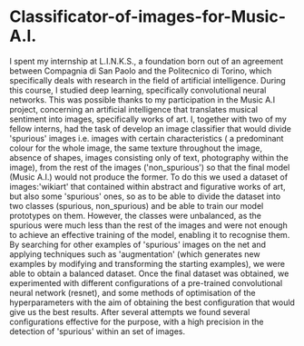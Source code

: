 # Classificator-of-images-for-Music-A.I.
I spent my internship at L.I.N.K.S., a foundation born out of an 
agreement between Compagnia di San Paolo and the Politecnico di Torino, which specifically 
 deals with research in the field of artificial intelligence.
During this course, I studied deep learning, specifically convolutional neural networks. 
This was possible thanks to my participation in the 
Music A.I project, concerning an artificial intelligence that translates musical sentiment into images, specifically works of art. 
I, together with two of my fellow interns, had the task of 
develop an image classifier that would divide 'spurious' images 
i.e. images with certain characteristics ( a predominant colour for 
the whole image, the same texture throughout the image, absence of shapes, 
images consisting only of text, photography within the image), from the 
rest of the images ('non_spurious') so that the final model (Music 
A.I.) would not produce the former.
To do this we used a dataset of images:'wikiart' that contained within 
abstract and figurative works of art, but also some 'spurious' ones, so as to be able to 
divide the dataset into two classes (spurious, non_spurious) and be able to train
our model prototypes on them.
However, the classes were unbalanced, as the spurious were much less than the rest of the 
images and were not enough to achieve an 
effective training of the model, enabling it to recognise them. 
By searching for other examples of 'spurious' images on the net and applying techniques such as 
'augmentation' (which generates new examples by modifying and transforming the starting 
examples), we were able to obtain a balanced dataset.
Once the final dataset was obtained, we experimented with different configurations of a 
pre-trained convolutional neural network (resnet), and some methods of 
optimisation of the hyperparameters with the aim of obtaining the best 
configuration that would give us the best results.
After several attempts we found several configurations effective for the 
purpose, with a high precision in the detection of 'spurious' within an 
set of images.
